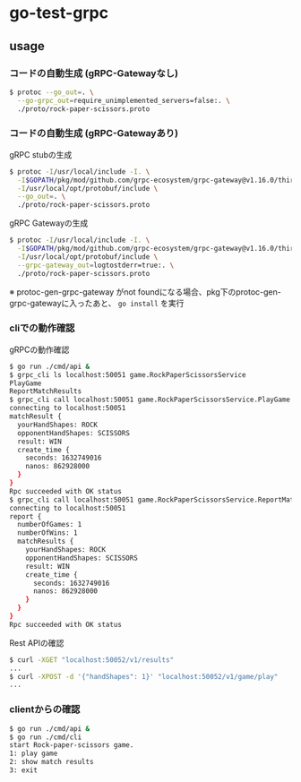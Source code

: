 # go-test-grpc

## usage

### コードの自動生成 (gRPC-Gatewayなし)

```bash
$ protoc --go_out=. \
  --go-grpc_out=require_unimplemented_servers=false:. \
  ./proto/rock-paper-scissors.proto
```

### コードの自動生成 (gRPC-Gatewayあり)

gRPC stubの生成

```bash
$ protoc -I/usr/local/include -I. \
  -I$GOPATH/pkg/mod/github.com/grpc-ecosystem/grpc-gateway@v1.16.0/third_party/googleapis \
  -I/usr/local/opt/protobuf/include \
  --go_out=. \             
  ./proto/rock-paper-scissors.proto
```

gRPC Gatewayの生成

```bash
$ protoc -I/usr/local/include -I. \
  -I$GOPATH/pkg/mod/github.com/grpc-ecosystem/grpc-gateway@v1.16.0/third_party/googleapis \
  -I/usr/local/opt/protobuf/include \
  --grpc-gateway_out=logtostderr=true:. \
  ./proto/rock-paper-scissors.proto
```

※ protoc-gen-grpc-gateway がnot foundになる場合、pkg下のprotoc-gen-grpc-gatewayに入ったあと、 `go install` を実行

### cliでの動作確認

gRPCの動作確認

```bash
$ go run ./cmd/api &
$ grpc_cli ls localhost:50051 game.RockPaperScissorsService
PlayGame
ReportMatchResults
$ grpc_cli call localhost:50051 game.RockPaperScissorsService.PlayGame 'handShapes: 1'
connecting to localhost:50051
matchResult {
  yourHandShapes: ROCK
  opponentHandShapes: SCISSORS
  result: WIN
  create_time {
    seconds: 1632749016
    nanos: 862928000
  }
}
Rpc succeeded with OK status
$ grpc_cli call localhost:50051 game.RockPaperScissorsService.ReportMatchResults ''
connecting to localhost:50051
report {
  numberOfGames: 1
  numberOfWins: 1
  matchResults {
    yourHandShapes: ROCK
    opponentHandShapes: SCISSORS
    result: WIN
    create_time {
      seconds: 1632749016
      nanos: 862928000
    }
  }
}
Rpc succeeded with OK status
```

Rest APIの確認

```bash
$ curl -XGET "localhost:50052/v1/results"
...
$ curl -XPOST -d '{"handShapes": 1}' "localhost:50052/v1/game/play"
...
```

### clientからの確認

```bash
$ go run ./cmd/api &
$ go run ./cmd/cli
start Rock-paper-scissors game.
1: play game
2: show match results
3: exit
```
